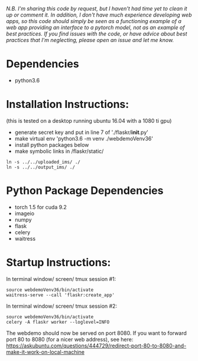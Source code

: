 *N.B. I'm sharing this code by request, but I haven't had time yet to clean it up or comment it. In addition, I don't have much experience developing web apps, so this code should simply be seen as a functioning example of a web app providing an interface to a pytorch model, not as an example of best practices. If you find issues with the code, or have advice about best practices that I'm neglecting, please open an issue and let me know.*

# Dependencies
* python3.6

# Installation Instructions:
(this is tested on a desktop running ubuntu 16.04 with a 1080 ti gpu)
* generate secret key and put in line 7 of './flaskr/__init__.py'
* make virtual env 'python3.6 -m venv ./webdemoVenv36'
* install python packages below
* make symbolic links in /flaskr/static/
```
ln -s ../../uploaded_ims/ ./
ln -s ../../output_ims/ ./
```

# Python Package Dependencies
* torch 1.5 for cuda 9.2
* imageio
* numpy
* flask
* celery
* waitress


# Startup Instructions:
In terminal window/ screen/ tmux session #1:
```
source webdemoVenv36/bin/activate
waitress-serve --call 'flaskr:create_app'
```

In terminal window/ screen/ tmux session #2:
```
source webdemoVenv36/bin/activate
celery -A flaskr worker --loglevel=INFO
```

The webdemo should now be served on port 8080. If you want to forward port 80
to 8080 (for a nicer web address), see here: 
https://askubuntu.com/questions/444729/redirect-port-80-to-8080-and-make-it-work-on-local-machine






